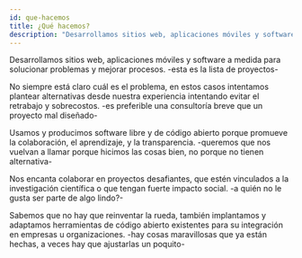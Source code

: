 ```yaml
---
id: que-hacemos
title: ¿Qué hacemos?
description: "Desarrollamos sitios web, aplicaciones móviles y software a medida para solucionar problemas y mejorar procesos."
---
```


Desarrollamos sitios web, aplicaciones móviles y software a medida para solucionar problemas y mejorar procesos. -esta es la lista de proyectos-
 
No siempre está claro cuál es el problema, en estos casos intentamos plantear alternativas desde nuestra experiencia intentando evitar el retrabajo y sobrecostos. -es preferible una consultoría breve que un proyecto mal diseñado-
 
Usamos y producimos software libre y de código abierto porque promueve la colaboración, el aprendizaje, y la transparencia. -queremos que nos vuelvan a llamar porque hicimos las cosas bien, no porque no tienen alternativa-
 
Nos encanta colaborar en proyectos desafiantes, que estén vinculados a la investigación científica o que tengan fuerte impacto social. -a quién no le gusta ser parte de algo lindo?-
 
Sabemos que no hay que reinventar la rueda, también implantamos y adaptamos herramientas de código abierto existentes para su integración en empresas u organizaciones. -hay cosas maravillosas que ya están hechas, a veces hay que ajustarlas un poquito-
